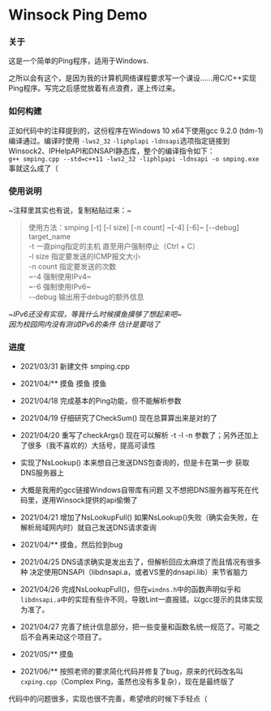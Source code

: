 # Winsock Ping Demo  

### 关于  

  这是一个简单的Ping程序，适用于Windows.  

之所以会有这个，是因为我的计算机网络课程要求写一个课设……用C/C++实现Ping程序。写完之后感觉放着有点浪费，遂上传过来。  

### 如何构建  

  正如代码中的注释提到的，这份程序在Windows 10 x64下使用gcc 9.2.0 (tdm-1)编译通过。编译时使用 `-lws2_32` `-liphplapi` `-ldnsapi`选项指定链接到Winsock2、IPHelpAPI和DNSAPI静态库，整个的编译指令如下：  
  `g++ smping.cpp --std=c++11 -lws2_32 -liphlpapi -ldnsapi -o smping.exe`  
  事就这么成了（

### 使用说明  

  ~注释里其实也有说，复制粘贴过来：~  
  > 使用方法：smping \[-t\] \[-l size\] \[-n count\] ~\[-4\] \[-6\]~ \[--debug\] target_name  
  > -t 一直ping指定的主机 直至用户强制停止（Ctrl + C）  
  > -l size 指定要发送的ICMP报文大小  
  > -n count 指定要发送的次数  
  > ~-4 强制使用IPv4~  
  > ~-6 强制使用IPv6~  
  > --debug 输出用于debug的额外信息  

  ~*IPv6还没有实现，等我什么时候摸鱼摸够了想起来吧*~  
  *因为校园网内没有测试IPv6的条件 估计是要咕了*  

### 进度  

 * 2021/03/31 新建文件 smping.cpp  
 * 2021/04/** 摸鱼 摸鱼 摸鱼  
 * 2021/04/18 完成基本的Ping功能，但不能解析参数  
 * 2021/04/19 仔细研究了CheckSum() 现在总算算出来是对的了  
 * 2021/04/20 重写了checkArgs() 现在可以解析 -t -l -n 参数了；另外还加上了很多（我不喜欢的）大括号，提高可读性  
 * 实现了NsLookup() 本来想自己发送DNS包查询的，但是卡在第一步 获取DNS服务器上  
 * 大概是我用的gcc链接Windows自带库有问题 又不想把DNS服务器写死在代码里，遂用Winsock提供的api偷懒了
 * 2021/04/21 增加了NsLookupFull() 如果NsLookup()失败（确实会失败，在解析局域网内时）就自己发送DNS请求查询
 * 2021/04/** 摸鱼，然后捡到bug  
 * 2021/04/25 DNS请求确实是发出去了，但解析回应太麻烦了而且情况有很多种 决定使用DNSAPI（libdnsapi.a，或者VS里的dnsapi.lib）来节省脑力  
 * 2021/04/26 完成NsLookupFull()，但在`windns.h`中的函数声明似乎和`libdnsapi.a`中的实现有些许不同，导致Lint一直报错。以gcc提示的具体实现为准了。  
 * 2021/04/27 完善了统计信息部分，把一些变量和函数名统一规范了。可能之后不会再来动这个项目了。  

 * 2021/05/** 摸鱼  
 * 2021/06/** 按照老师的要求简化代码并修复了bug，原来的代码改名叫`cxping.cpp`（Complex Ping，虽然也没有多复杂），现在是最终版了  

代码中的问题很多，实现也很不完善，希望喷的时候下手轻点（